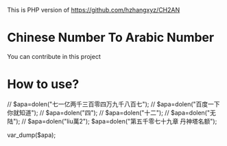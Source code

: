 This is PHP version of https://github.com/hzhangxyz/CH2AN

# Chinese Number To Arabic Number

You can contribute in this project

# How to use?

// $apa=dolen("七一亿两千三百零四万九千八百七");
// $apa=dolen("百度一下你就知道");
// $apa=dolen("四");
// $apa=dolen("十二");
// $apa=dolen("无陆");
// $apa=dolen("liu萬2");
$apa=dolen("第五千零七十九章 丹神塔名额");

var_dump($apa);
